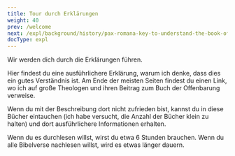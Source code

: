 ```yaml
---
title: Tour durch Erklärungen
weight: 40
prev: /welcome
next: /expl/background/history/pax-romana-key-to-understand-the-book-of-revelation
docType: expl
---
```


Wir werden dich durch die Erklärungen führen.

Hier findest du eine ausführlichere Erklärung, warum ich denke, dass dies ein gutes Verständnis ist. Am Ende der meisten Seiten findest du einen Link, wo ich auf große Theologen und ihren Beitrag zum Buch der Offenbarung verweise. 

Wenn du mit der Beschreibung dort nicht zufrieden bist, kannst du in diese Bücher eintauchen (ich habe versucht, die Anzahl der Bücher klein zu halten) und dort ausführlichere Informationen erhalten.

Wenn du es durchlesen willst, wirst du etwa 6 Stunden brauchen. Wenn du alle Bibelverse nachlesen willst, wird es etwas länger dauern.

